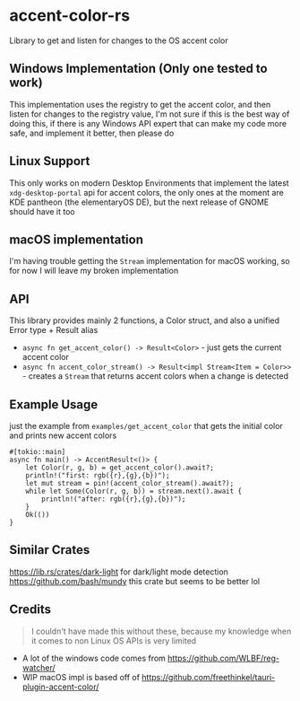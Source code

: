 # accent-color-rs
Library to get and listen for changes to the OS accent color


## Windows Implementation (Only one tested to work)
This implementation uses the registry to get the
accent color, and then listen for changes to the
registry value, I'm not sure if this is the best
way of doing this, if there is any Windows API
expert that can make my code more safe, and implement
it better, then please do

## Linux Support
This only works on modern Desktop Environments that
implement the latest `xdg-desktop-portal` api for
accent colors, the only ones at the moment are KDE
pantheon (the elementaryOS DE), but the next
release of GNOME should have it too

## macOS implementation
I'm having trouble getting the `Stream` implementation
for macOS working, so for now I will leave my broken
implementation

## API
This library provides mainly 2 functions, a Color struct, and also a unified Error type + Result alias
- `async fn get_accent_color() -> Result<Color>` - just gets the current accent color
- `async fn accent_color_stream() -> Result<impl Stream<Item = Color>>` - creates a `Stream` that returns accent colors when a change is detected

## Example Usage
just the example from `examples/get_accent_color` that
gets the initial color and prints new accent colors
```rust, no_run
#[tokio::main]
async fn main() -> AccentResult<()> {
    let Color(r, g, b) = get_accent_color().await?;
    println!("first: rgb({r},{g},{b})");
    let mut stream = pin!(accent_color_stream().await?);
    while let Some(Color(r, g, b)) = stream.next().await {
        println!("after: rgb({r},{g},{b})");
    }
    Ok(())
}
```

## Similar Crates
<https://lib.rs/crates/dark-light> for dark/light mode detection
<https://github.com/bash/mundy> this crate but seems to be better lol

## Credits
> I couldn't have made this without these, because my
> knowledge when it comes to non Linux OS APIs is very limited

- A lot of the windows code comes from https://github.com/WLBF/reg-watcher/
- WIP macOS impl is based off of https://github.com/freethinkel/tauri-plugin-accent-color/
